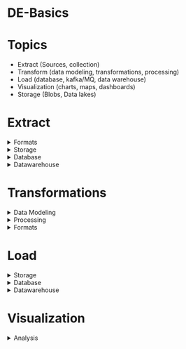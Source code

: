 # DE-Basics

# Topics
- Extract (Sources, collection)
- Transform (data modeling, transformations, processing)
- Load (database, kafka/MQ, data warehouse)
- Visualization (charts, maps, dashboards)
- Storage (Blobs, Data lakes)

# Extract
  
 <details>
  <summary>Formats</summary>

- Json
- CSV
- Text
- Parquey
- ORC
- Avro
- YAML
- Gzip
- Tar
- XML
</details>
  
<details>
  <summary>Storage</summary>
- Local Disk
- AWS S3
- Azure ADLS
- GCP Cloud Storage
- HDFS
</details>

<details>
  <summary>Database</summary>
- PostgreSQL
- MySQL
- Mongo
- Kafka
- SQL Server
- Oracle
- RDS
- Cosmos
- Cassandra
- Yugabyte
- Redis
- Hive
- HBase
- Neo4j
- Amazon Neptune
- DynamoDB
- BigTable
- CouchDB
- CockroachDB
- ElastiSearch
- MariaDB
- Aurora
</details>

<details>
  <summary>Datawarehouse</summary>
- Snowflake
- Redshift
- BigQuery
- Synapse
</details>
  
# Transformations

<details>
  <summary>Data Modeling</summary>
- Schema modeling 
- Star Schema 
- Snowflake Schema 
- Facts
- Dimensions
- Slowly chaning dimension (SCD) Type 1
- Slowly chaning dimension (SCD) Type 2
- Slowly chaning dimension (SCD) Type 3
  </details>
  
<details>
  <summary>Processing</summary>
- Spark
- Spark Streaming
- Stream analytics
- Kinesis Data analytics
- Kinesis firehose
- Flink
- Pandas
- AWS Lambda
- Azure Function app
- Cloud Functions
- Databricks
- Airflow
- Azure Data Factory
- AWS Glue
- Glue Catalog
- Dbt
  </details>
  
<details>
  <summary>Formats</summary>
- CRUD
- Joins
- Sum
- Count
- Group by
- Having by
- Window
- Rank
- With (CTE)
</details>
  
# Load

<details>
  <summary>Storage</summary>
- Local Disk
- AWS S3
- Azure ADLS
- GCP Cloud Storage
- HDFS
</details>
  
<details>
  <summary>Database</summary>
- PostgreSQL
- MySQL
- Mongo
- Kafka
- SQL Server
- Oracle
- RDS
- Cosmos
- Cassandra
- Yugabyte
- Redis
- Hive
- HBase
- Neo4j
- Amazon Neptune
- DynamoDB
- BigTable
- CouchDB
- CockroachDB
- ElastiSearch
- MariaDB
- Aurora
</details>

<details>
  <summary>Datawarehouse</summary>
- Snowflake
- Redshift
- BigQuery
- Synapse
</details>
  
# Visualization
<details>
  <summary>Analysis</summary>
- Power BI
- AWS Quicksight
- Athena
- Presto
- Tableau
- Elastisearch
- Kabana
- Jupyter
- Python Viz tools
- Databricks Viz tools
- Bokeh
- Google Data studio
- Looker
</details>
